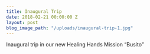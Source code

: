 ```yaml
---
title: Inaugural Trip
date: 2018-02-21 00:00:00 Z
layout: post
blog_image_path: "/uploads/inaugural-trip-1.jpg"
---
```


Inaugural trip in our new Healing Hands Mission “Busito”